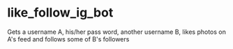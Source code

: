# like_follow_ig_bot
Gets a username A, his/her pass word, another username B, likes photos on A's feed and follows some of B's followers
